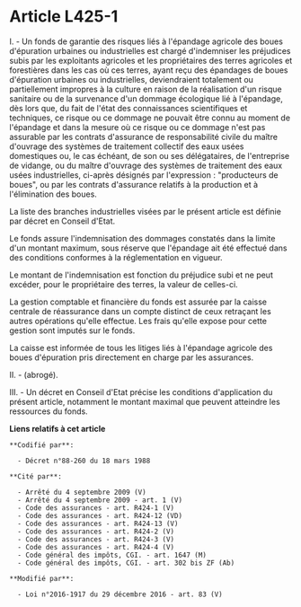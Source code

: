 # Article L425-1

I. - Un fonds de garantie des risques liés à l'épandage agricole des boues d'épuration urbaines ou industrielles est chargé
d'indemniser les préjudices subis par les exploitants agricoles et les propriétaires des terres agricoles et forestières dans
les cas où ces terres, ayant reçu des épandages de boues d'épuration urbaines ou industrielles, deviendraient totalement ou
partiellement impropres à la culture en raison de la réalisation d'un risque sanitaire ou de la survenance d'un dommage
écologique lié à l'épandage, dès lors que, du fait de l'état des connaissances scientifiques et techniques, ce risque ou ce
dommage ne pouvait être connu au moment de l'épandage et dans la mesure où ce risque ou ce dommage n'est pas assurable par
les contrats d'assurance de responsabilité civile du maître d'ouvrage des systèmes de traitement collectif des eaux usées
domestiques ou, le cas échéant, de son ou ses délégataires, de l'entreprise de vidange, ou du maître d'ouvrage des systèmes
de traitement des eaux usées industrielles, ci-après désignés par l'expression : "producteurs de boues", ou par les contrats
d'assurance relatifs à la production et à l'élimination des boues.

La liste des branches industrielles visées par le présent article est définie par décret en Conseil d'Etat.

Le fonds assure l'indemnisation des dommages constatés dans la limite d'un montant maximum, sous réserve que l'épandage ait
été effectué dans des conditions conformes à la réglementation en vigueur.

Le montant de l'indemnisation est fonction du préjudice subi et ne peut excéder, pour le propriétaire des terres, la valeur
de celles-ci.

La gestion comptable et financière du fonds est assurée par la caisse centrale de réassurance dans un compte distinct de ceux
retraçant les autres opérations qu'elle effectue. Les frais qu'elle expose pour cette gestion sont imputés sur le fonds.

La caisse est informée de tous les litiges liés à l'épandage agricole des boues d'épuration pris directement en charge par
les assurances.

II. - (abrogé). 

III. - Un décret en Conseil d'Etat précise les conditions d'application du présent article, notamment le montant maximal que
peuvent atteindre les ressources du fonds.

**Liens relatifs à cet article**

	**Codifié par**:

	  - Décret n°88-260 du 18 mars 1988

	**Cité par**:

	  - Arrêté du 4 septembre 2009 (V)
	  - Arrêté du 4 septembre 2009 - art. 1 (V)
	  - Code des assurances - art. R424-1 (V)
	  - Code des assurances - art. R424-12 (VD)
	  - Code des assurances - art. R424-13 (V)
	  - Code des assurances - art. R424-2 (V)
	  - Code des assurances - art. R424-3 (V)
	  - Code des assurances - art. R424-4 (V)
	  - Code général des impôts, CGI. - art. 1647 (M)
	  - Code général des impôts, CGI. - art. 302 bis ZF (Ab)

	**Modifié par**:

	  - Loi n°2016-1917 du 29 décembre 2016 - art. 83 (V)
